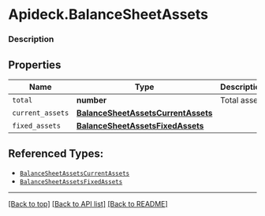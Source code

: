 # Apideck.BalanceSheetAssets

### Description

## Properties
Name | Type | Description | Notes
------------ | ------------- | ------------- | -------------
`total` | **number** | Total assets | 
`current_assets` | [**BalanceSheetAssetsCurrentAssets**](BalanceSheetAssetsCurrentAssets.md) |  | 
`fixed_assets` | [**BalanceSheetAssetsFixedAssets**](BalanceSheetAssetsFixedAssets.md) |  | 





## Referenced Types:

* [`BalanceSheetAssetsCurrentAssets`](BalanceSheetAssetsCurrentAssets.md)
* [`BalanceSheetAssetsFixedAssets`](BalanceSheetAssetsFixedAssets.md)

---

[[Back to top]](#) [[Back to API list]](../../../../README.md#documentation-for-api-endpoints) [[Back to README]](../../../../README.md)


